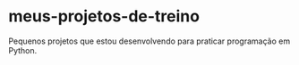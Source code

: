 # meus-projetos-de-treino
 Pequenos projetos que estou desenvolvendo para praticar programação em Python.
